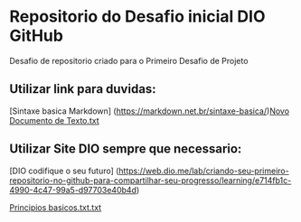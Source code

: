 # Repositorio do Desafio inicial DIO GitHub
Desafio de repositorio criado para o Primeiro Desafio de Projeto 

## Utilizar link para duvidas: 
[Sintaxe basica Markdown] (https://markdown.net.br/sintaxe-basica/)[Novo Documento de Texto.txt](https://github.com/Gabyrs61/dio-desafio-github-primeirorepositorio/files/8344754/Novo.Documento.de.Texto.txt)

## Utilizar Site DIO sempre que necessario:
[DIO codifique o seu futuro] (https://web.dio.me/lab/criando-seu-primeiro-repositorio-no-github-para-compartilhar-seu-progresso/learning/e714fb1c-4990-4c47-99a5-d97703e40b4d)

[Principios basicos.txt.txt](https://github.com/Gabyrs61/dio-desafio-github-primeirorepositorio/files/8344804/Principios.basicos.txt.txt)
